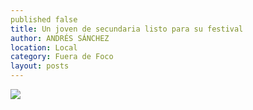 ```yaml
---
published false
title: Un joven de secundaria listo para su festival
author: ANDRÉS SÁNCHEZ
location: Local
category: Fuera de Foco
layout: posts
---
```


![](http://i.imgur.com/0bvXWKum.jpg)
